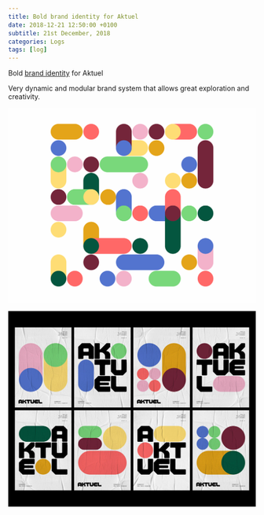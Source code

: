 ```yaml
---
title: Bold brand identity for Aktuel
date: 2018-12-21 12:50:00 +0100
subtitle: 21st December, 2018
categories: Logs
tags: [log]
---
```


Bold [brand identity](https://www.behance.net/gallery/73841579/Aktuel-Brand-identity) for Aktuel

Very dynamic and modular brand system that allows great exploration and creativity.

![](../assets/log/n624_66b33173841579.5c178639f1c17.png)

![](../assets/log/n300_efc18873841579.5c178639f0ed4.jpg)

